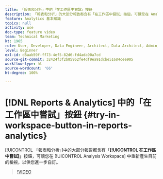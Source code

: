 ```yaml
---
title: 「報表和分析」中的「在工作區中嘗試」按鈕
description: 「報表和分析」的大部分報告都含有「在工作區中嘗試」按鈕，可讓您在 Analysis Workspace 中重新產生目前的檢視，以供您進一步自訂。
feature: Analytics 基本知識
topics: null
activity: use
doc-type: feature video
team: Technical Marketing
kt: 1965
role: User, Developer, Data Engineer, Architect, Data Architect, Admin, Leader
level: Beginner
exl-id: d5aab59f-ff73-4ef5-82d6-fd4ada90a7cd
source-git-commit: 32424f3f2b05952fe4df9ea91dcbe51684cee905
workflow-type: ht
source-wordcount: '66'
ht-degree: 100%

---
```


# [!DNL Reports & Analytics] 中的「在工作區中嘗試」按鈕  {#try-in-workspace-button-in-reports-analytics}

[!UICONTROL 「報表和分析」]中的大部分報告都含有「**[!UICONTROL 在工作區中嘗試]**」按鈕，可讓您在 [!UICONTROL Analysis Workspace] 中重新產生目前的檢視，以供您進一步自訂。

>[!VIDEO](https://video.tv.adobe.com/v/23959/?quality=12)

